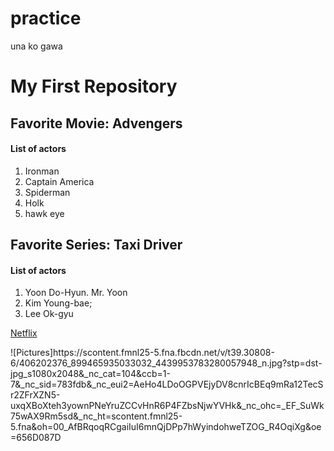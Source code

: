 # practice
una ko gawa

<h1> My First Repository</h1>

<p><h2><strong>Favorite Movie: Advengers</strong></h2></p>

<h4>List of actors</h4>
<ol>
  <li>Ironman</li>
  <li>Captain America</li>
  <li>Spiderman</li>
  <li>Holk</li>
  <li>hawk eye</li>
</ol
</h4>
<p><h2><strong>Favorite Series: Taxi Driver</strong></h2></p>
<h4>List of actors</h4>
<ol>
  <li> Yoon Do-Hyun. Mr. Yoon</li>
  <li>Kim Young-bae;</li>
  <li>Lee Ok-gyu</li>
</ol

[Netflix](https://www.netflix.com/browse)

 </h5>
 ![Pictures]https://scontent.fmnl25-5.fna.fbcdn.net/v/t39.30808-6/406202376_899465935033032_4439953783280057948_n.jpg?stp=dst-jpg_s1080x2048&_nc_cat=104&ccb=1-7&_nc_sid=783fdb&_nc_eui2=AeHo4LDoOGPVEjyDV8cnrIcBEq9mRa12TecSr2ZFrXZN5-uxqXBoXteh3yownPNeYruZCCvHnR6P4FZbsNjwYVHk&_nc_ohc=_EF_SuWk75wAX9Rm5sd&_nc_ht=scontent.fmnl25-5.fna&oh=00_AfBRqoqRCgaiIuI6mnQjDPp7hWyindohweTZOG_R4OqiXg&oe=656D087D

